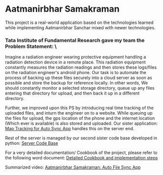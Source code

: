 # Aatmanirbhar Samakraman
This project is a real-world application based on the technologies learned while implementing Aatmanirbhar Sanchar mixed with newer technologies.

### Tata Institute of Fundamental Research gave my team the Problem Statement: \
Imagine a radiation engineer wearing protective equipment handling a radiation detection device in a remote place. This radiation equipment constantly measures the radiation readings and then stores these logs/files on the radiation engineer's android phone. Our task is to automate the process of backing up these files securely into a cloud server as soon as possible and store the backup for reference locally. In other words, We should constantly monitor a selected storage directory, queue up any files entering that directory for upload, and then back it up in a different directory.


Further, we improved upon this PS by introducing real time tracking of the uploaded files, and inturn the engineer on to a website. While queuing up the files for upload, the gps location of the phone and the internet location (Which ever is available) is also stored and uploaded.
Our sister application: [Map Tracking for Auto Sync App](https://github.com/JayJhaveri1906/Map-Tracking-for-Auto-Sync-App) handles this on the server end.


Rest of the server is managed by our second sister code base developed in python: [Server Code Base](https://github.com/JayJhaveri1906/Auto-File-Sync-App-Server)


For a very detailed documentation/ Cookbook of the project, please refer to the following word document:
[Detailed Cookbook and implementation steps](https://drive.google.com/file/d/1m3vflqOb0wFFrnm7pV5ADmuBpgtcqTOz/view?usp=share_link)

Summarized video:
[Aatmanirbhar Samakraman: Auto File Sync App](https://youtu.be/CyNPfndji-U?t=290)
